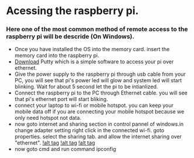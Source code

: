 # Acessing the raspberry pi.
### Here one of the most common method of remote access to the raspberry pi will be descride (On Windows).
* Once you have installed the OS into the memory card. insert the memory card into the raspberry pi.
* [Download](http://www.putty.org/) Putty which is a simple software to access your pi over ethernet.
* Give the power supply to the raspberry pi through usb cable from your PC, you will see that pi's power led will glow and system led will start blinking. Wait for about 5 second let the pi to be intianlized.
* Connect the raspberry pi to the PC through Ethernet cable. you will see that pi's ethernet port will start bliking.
* connect your laptop to wi-fi or mobile hotspot. you can keep your mobile data off if you are connecting your mobile hotspot because we only need hotspot not data.
* now goto internet and sharing section in control pannel of windows.in change adapter setting right click in the connected wi-fi. goto properties. select the sharing tab. and allow the internet sharing over "ethernet".
[!alt tag](https://github.com/dheera123/Set_Up_The_Raspberry_pi/blob/master/images/change-adapter-settings1.gif)
[!alt tag](https://github.com/dheera123/Set_Up_The_Raspberry_pi/blob/master/images/wireless-modem-properties.gif)
[!alt tag](https://github.com/dheera123/Set_Up_The_Raspberry_pi/blob/master/images/wireless-terminal-properties.gif)
* now goto cmd and run command ipconfig 
